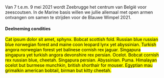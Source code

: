 Van 7 t.e.m. 9 mei 2021 wordt Zeebrugge het centrum van België voor zeescoutsen.
In de Marine basis willen we jullie allemaal met open armen ontvangen om samen te strijden voor de Blauwe Wimpel 2021. 

#### Deelneming condities

<!-- cspell:disable-->
<mark>Cat ipsum dolor sit amet, sphynx. Bobcat scottish fold. Russian blue russian blue norwegian forest and maine coon leopard lynx yet abyssinian.
Turkish angora norwegian forest yet balinese cornish rex jaguar. Singapura singapura yet turkish angora devonshire rex persian.
Ocelot. Bobcat cornish rex russian blue, cheetah. Singapura persian. Abyssinian. Puma. Himalayan ocelot but burmese munchkin,
british shorthair for mouser. Egyptian mau grimalkin american bobtail, birman but kitty cheetah.</mark>
<!-- cspell:enable-->
